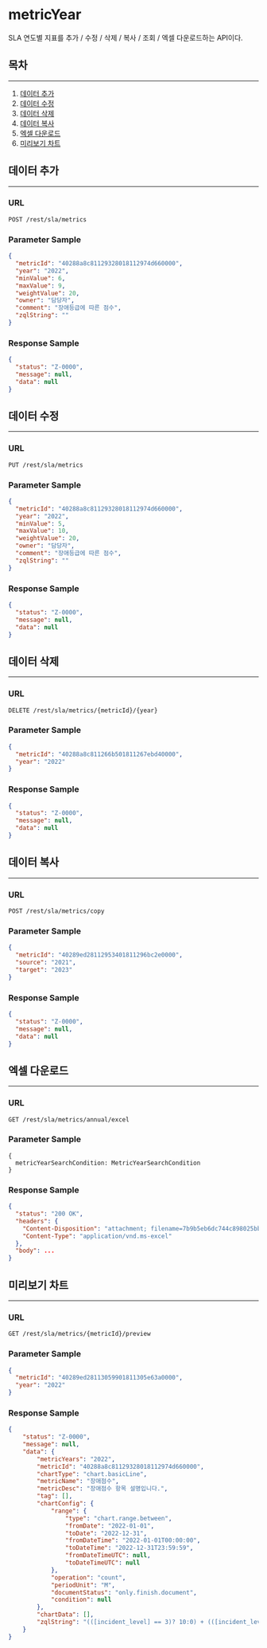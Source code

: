 # metricYear

SLA 연도별 지표를 추가 / 수정 / 삭제 / 복사 / 조회 / 엑셀 다운로드하는 API이다.

## 목차

---

1. [데이터 추가](#데이터-추가)
2. [데이터 수정](#데이터-수정)
3. [데이터 삭제](#데이터-삭제)
4. [데이터 복사](#데이터-복사)
5. [엑셀 다운로드](#엑셀-다운로드)
6. [미리보기 차트](#미리보기-차트)

## 데이터 추가

---

### URL

```
POST /rest/sla/metrics
```

### Parameter Sample

```json
{
  "metricId": "40288a8c81129328018112974d660000",
  "year": "2022",
  "minValue": 6,
  "maxValue": 9,
  "weightValue": 20,
  "owner": "담당자",
  "comment": "장애등급에 따른 점수",
  "zqlString": ""
}
```

### Response Sample

```json
{
  "status": "Z-0000",
  "message": null,
  "data": null
}
```

## 데이터 수정

---

### URL

```
PUT /rest/sla/metrics
```

### Parameter Sample

```json
{
  "metricId": "40288a8c81129328018112974d660000",
  "year": "2022",
  "minValue": 5,
  "maxValue": 10,
  "weightValue": 20,
  "owner": "담당자",
  "comment": "장애등급에 따른 점수",
  "zqlString": ""
}
```

### Response Sample

```json
{
  "status": "Z-0000",
  "message": null,
  "data": null
}
```

## 데이터 삭제

---

### URL

```
DELETE /rest/sla/metrics/{metricId}/{year}
```

### Parameter Sample

```json
{
  "metricId": "40288a8c811266b501811267ebd40000",
  "year": "2022"
}
```

### Response Sample

```json
{
  "status": "Z-0000",
  "message": null,
  "data": null
}
```

## 데이터 복사

---

### URL

```
POST /rest/sla/metrics/copy
```

### Parameter Sample

```json
{
  "metricId": "40289ed28112953401811296bc2e0000",
  "source": "2021",
  "target": "2023"
}
```

### Response Sample

```json
{
  "status": "Z-0000",
  "message": null,
  "data": null
}
```

## 엑셀 다운로드

---

### URL

```
GET /rest/sla/metrics/annual/excel
```

### Parameter Sample

```
{
  metricYearSearchCondition: MetricYearSearchCondition
}
```

### Response Sample

```json
{
  "status": "200 OK",
  "headers": {
    "Content-Disposition": "attachment; filename=7b9b5eb6dc744c898025bb1b8f69ba04",
    "Content-Type": "application/vnd.ms-excel"
  },
  "body": ...
}
```


## 미리보기 차트

---

### URL

```
GET /rest/sla/metrics/{metricId}/preview
```

### Parameter Sample

```json
{
  "metricId": "40289ed28113059901811305e63a0000",
  "year": "2022"
}
```

### Response Sample

```json
{
    "status": "Z-0000",
    "message": null,
    "data": {
        "metricYears": "2022",
        "metricId": "40288a8c81129328018112974d660000",
        "chartType": "chart.basicLine",
        "metricName": "장애점수",
        "metricDesc": "장애점수 항목 설명입니다.",
        "tag": [],
        "chartConfig": {
            "range": {
                "type": "chart.range.between",
                "fromDate": "2022-01-01",
                "toDate": "2022-12-31",
                "fromDateTime": "2022-01-01T00:00:00",
                "toDateTime": "2022-12-31T23:59:59",
                "fromDateTimeUTC": null,
                "toDateTimeUTC": null
            },
            "operation": "count",
            "periodUnit": "M",
            "documentStatus": "only.finish.document",
            "condition": null
        },
        "chartData": [],
        "zqlString": "(([incident_level] == 3)? 10:0) + (([incident_level] == 2)? 20:0) + (([incident_level] == 1)? 10:0) "
    }
}
```
